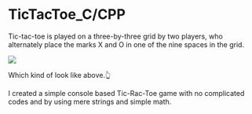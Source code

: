 # TicTacToe_C/CPP

<p>Tic-tac-toe is played on a three-by-three grid by two players, who alternately place the marks X and O in one of the nine spaces in the grid.</p>
<img src="https://user-images.githubusercontent.com/44736064/62582421-bd23a580-b882-11e9-92d8-ba0dced4bfb4.png">
<p>Which kind of look like above.👆</p>
<p>I created a simple console based Tic-Rac-Toe game with no complicated codes and by using mere strings and simple math.</p>
